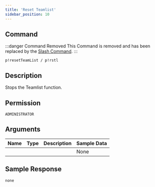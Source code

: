 ```yaml
---
title: 'Reset Teamlist'
sidebar_position: 10
---
```


## Command
:::danger Command Removed
This Command is removed and has been replaced by the [Slash Command](../../admins/teamlist).
:::
```
p!resetTeamList / p!rstl
```

## Description
Stops the Teamlist function.

## Permission
`ADMINISTRATOR`

## Arguments
| Name | Type | Description | Sample Data |
| ---- | ---- | ----------- | ----------- |
|  |  |  | None |

## Sample Response
```
none
```
